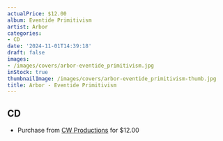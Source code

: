 ```yaml
---
actualPrice: $12.00
album: Eventide Primitivism
artist: Arbor
categories:
- CD
date: '2024-11-01T14:39:18'
draft: false
images:
- /images/covers/arbor-eventide_primitivism.jpg
inStock: true
thumbnailImage: /images/covers/arbor-eventide_primitivism-thumb.jpg
title: Arbor - Eventide Primitivism
---
```


## CD
* Purchase from [CW Productions](https://shop.cwproductions.net/products/arbor-eventide-primitivism-cd) for $12.00

